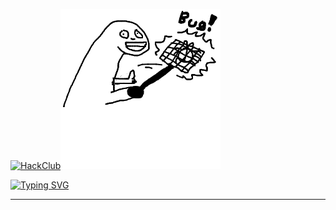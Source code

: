 [![HackClub](https://assets.hackclub.com/flag-orpheus-left.svg)](https://hackclub.com/clubs/)[![DinoSlapBug](https://github.com/hackclub/dinosaurs/blob/main/64Dev_dinoSlapBug.png)](https://github.com/hackclub)

[![Typing SVG](https://readme-typing-svg.demolab.com?font=Fira+Code&pause=1000&color=0FF700&width=435&lines=i+am+64Dev+Thailad+young+web+dev)](https://git.io/typing-svg)


---
